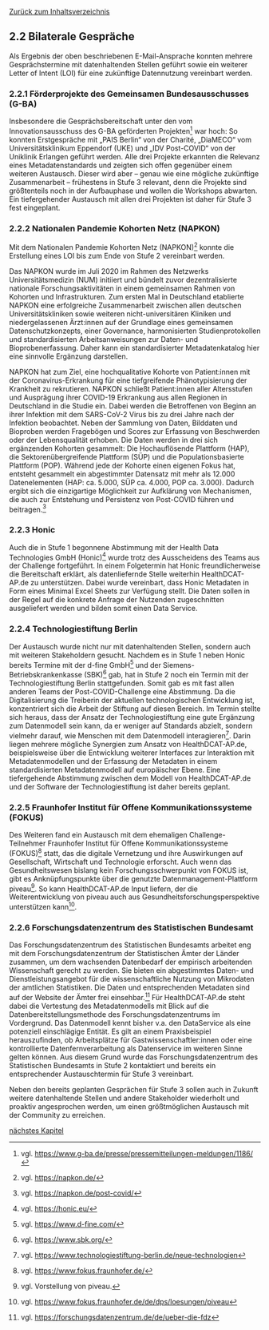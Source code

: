 [Zurück zum Inhaltsverzeichnis](https://healthdcat-ap-de.github.io/healthdcat-ap.de/report_stage_2.html)

## 2.2 Bilaterale Gespräche

Als Ergebnis der oben beschriebenen E-Mail-Ansprache konnten mehrere Gesprächstermine mit datenhaltenden Stellen geführt sowie ein weiterer Letter of Intent (LOI) für eine zukünftige Datennutzung vereinbart werden.

### 2.2.1 Förderprojekte des Gemeinsamen Bundesausschusses (G-BA)

Insbesondere die Gesprächsbereitschaft unter den vom Innovationsausschuss des G-BA geförderten Projekten[^8] war hoch: So konnten Erstgespräche mit „PAIS Berlin“ von der Charité, „DiaMECO“ vom Universitätsklinikum Eppendorf (UKE) und „IDV Post-COVID“ von der Uniklinik Erlangen geführt werden. Alle drei Projekte erkannten die Relevanz eines Metadatenstandards und zeigten sich offen gegenüber einem weiteren Austausch. Dieser wird aber – genau wie eine mögliche zukünftige Zusammenarbeit – frühestens in Stufe 3 relevant, denn die Projekte sind größtenteils noch in der Aufbauphase und wollen die Workshops abwarten. Ein tiefergehender Austausch mit allen drei Projekten ist daher für Stufe 3 fest eingeplant.

### 2.2.2 Nationalen Pandemie Kohorten Netz (NAPKON)

Mit dem Nationalen Pandemie Kohorten Netz (NAPKON)[^9] konnte die Erstellung eines LOI bis zum Ende von Stufe 2 vereinbart werden.

Das NAPKON wurde im Juli 2020 im Rahmen des Netzwerks Universitätsmedizin (NUM) initiiert und bündelt zuvor dezentralisierte nationale Forschungsaktivitäten in einem gemeinsamen Rahmen von Kohorten und Infrastrukturen. Zum ersten Mal in Deutschland etablierte NAPKON eine erfolgreiche Zusammenarbeit zwischen allen deutschen Universitätskliniken sowie weiteren nicht-universitären Kliniken und niedergelassenen Ärzt:innen auf der Grundlage eines gemeinsamen Datenschutzkonzepts, einer Governance, harmonisierten Studienprotokollen und standardisierten Arbeitsanweisungen zur Daten- und Bioprobenerfassung. Daher kann ein standardisierter Metadatenkatalog hier eine sinnvolle Ergänzung darstellen.

NAPKON hat zum Ziel, eine hochqualitative Kohorte von Patient:innen mit der Coronavirus-Erkrankung für eine tiefgreifende Phänotypisierung der Krankheit zu rekrutieren. NAPKON schließt Patient:innen aller Altersstufen und Ausprägung ihrer COVID-19 Erkrankung aus allen Regionen in Deutschland in die Studie ein. Dabei werden die Betroffenen von Beginn an ihrer Infektion mit dem SARS-CoV-2 Virus bis zu drei Jahre nach der Infektion beobachtet. Neben der Sammlung von Daten, Bilddaten und Bioproben werden Fragebögen und Scores zur Erfassung von Beschwerden oder der Lebensqualität erhoben. Die Daten werden in drei sich ergänzenden Kohorten gesammelt: Die Hochauflösende Plattform (HAP), die Sektorenübergreifende Plattform (SÜP) und die Populationsbasierte Plattform (POP). Während jede der Kohorte einen eigenen Fokus hat, entsteht gesammelt ein abgestimmter Datensatz mit mehr als 12.000 Datenelementen (HAP: ca. 5.000, SÜP ca. 4.000, POP ca. 3.000). Dadurch ergibt sich die einzigartige Möglichkeit zur Aufklärung von Mechanismen, die auch zur Entstehung und Persistenz von Post-COVID führen und beitragen.[^10]

### 2.2.3 Honic

Auch die in Stufe 1 begonnene Abstimmung mit der Health Data Technologies GmbH (Honic)[^11] wurde trotz des Ausscheidens des Teams aus der Challenge fortgeführt. In einem Folgetermin hat Honic freundlicherweise die Bereitschaft erklärt, als datenliefernde Stelle weiterhin HealthDCAT-AP.de zu unterstützen. Dabei wurde vereinbart, dass Honic Metadaten in Form eines Minimal Excel Sheets zur Verfügung stellt. Die Daten sollen in der Regel auf die konkrete Anfrage der Nutzenden zugeschnitten ausgeliefert werden und bilden somit einen Data Service.

### 2.2.4 Technologiestiftung Berlin

Der Austausch wurde nicht nur mit datenhaltenden Stellen, sondern auch mit weiteren Stakeholdern gesucht. Nachdem es in Stufe 1 neben Honic bereits Termine mit der d-fine GmbH[^12] und der Siemens-Betriebskrankenkasse (SBK)[^13] gab, hat in Stufe 2 noch ein Termin mit der Technologiestiftung Berlin stattgefunden. Somit gab es mit fast allen anderen Teams der Post-COVID-Challenge eine Abstimmung. Da die Digitalisierung die Treiberin der aktuellen technologischen Entwicklung ist, konzentriert sich die Arbeit der Stiftung auf diesen Bereich. Im Termin stellte sich heraus, dass der Ansatz der Technologiestiftung eine gute Ergänzung zum Datenmodell sein kann, da er weniger auf Standards abzielt, sondern vielmehr darauf, wie Menschen mit dem Datenmodell interagieren[^14]. Darin liegen mehrere mögliche Synergien zum Ansatz von HealthDCAT-AP.de, beispielsweise über die Entwicklung weiterer Interfaces zur Interaktion mit Metadatenmodellen und der Erfassung der Metadaten in einem standardisierten Metadatenmodell auf europäischer Ebene. Eine tiefergehende Abstimmung zwischen dem Modell von HealthDCAT-AP.de und der Software der Technologiestiftung ist daher bereits geplant.

### 2.2.5 Fraunhofer Institut für Offene Kommunikationssysteme (FOKUS)

Des Weiteren fand ein Austausch mit dem ehemaligen Challenge-Teilnehmer Fraunhofer Institut für Offene Kommunikationssysteme (FOKUS)[^15] statt, das die digitale Vernetzung und ihre Auswirkungen auf Gesellschaft, Wirtschaft und Technologie erforscht. Auch wenn das Gesundheitswesen bislang kein Forschungsschwerpunkt von FOKUS ist, gibt es Anknüpfungspunkte über die genutzte Datenmanagement-Plattform piveau[^16]. So kann HealthDCAT-AP.de Input liefern, der die Weiterentwicklung von piveau auch aus Gesundheitsforschungsperspektive unterstützen kann[^17].

### 2.2.6 Forschungsdatenzentrum des Statistischen Bundesamt

Das Forschungsdatenzentrum des Statistischen Bundesamts arbeitet eng mit dem Forschungsdatenzentrum der Statistischen Ämter der Länder zusammen, um dem wachsenden Datenbedarf der empirisch arbeitenden Wissenschaft gerecht zu werden. Sie bieten ein abgestimmtes Daten- und Dienstleistungsangebot für die wissenschaftliche Nutzung von Mikrodaten der amtlichen Statistiken. Die Daten und entsprechenden Metadaten sind auf der Website der Ämter frei einsehbar.[^18] Für HealthDCAT-AP.de steht dabei die Vertestung des Metadatenmodells mit Blick auf die Datenbereitstellungsmethode des Forschungsdatenzentrums im Vordergrund. Das Datenmodell kennt bisher v.a. den DataService als eine potenziell einschlägige Entität. Es gilt an einem Praxisbeispiel herauszufinden, ob Arbeitsplätze für Gastwissenschaftler:innen oder eine kontrollierte Datenfernverarbeitung als Datenservice im weiteren Sinne gelten können. Aus diesem Grund wurde das Forschungsdatenzentrum des Statistischen Bundesamts in Stufe 2 kontaktiert und bereits ein entsprechender Austauschtermin für Stufe 3 vereinbart.

Neben den bereits geplanten Gesprächen für Stufe 3 sollen auch in Zukunft weitere datenhaltende Stellen und andere Stakeholder wiederholt und proaktiv angesprochen werden, um einen größtmöglichen Austausch mit der Community zu erreichen.

[nächstes Kapitel](https://healthdcat-ap-de.github.io/healthdcat-ap.de/report_stage_2/2_Einrichten_des_Stakeholdermanagements/2.3_Workshops.html)

[^8]: vgl. https://www.g-ba.de/presse/pressemitteilungen-meldungen/1186/
[^9]: vgl. https://napkon.de/
[^10]: vgl. https://napkon.de/post-covid/
[^11]: vgl. https://honic.eu/
[^12]: vgl. https://www.d-fine.com/
[^13]: vgl. https://www.sbk.org/
[^14]: vgl. https://www.technologiestiftung-berlin.de/neue-technologien
[^15]: vgl. https://www.fokus.fraunhofer.de/
[^16]: vgl. Vorstellung von piveau.
[^17]: vgl. https://www.fokus.fraunhofer.de/de/dps/loesungen/piveau
[^18]: vgl. https://forschungsdatenzentrum.de/de/ueber-die-fdz
